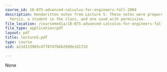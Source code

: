```yaml
---
course_id: 18-075-advanced-calculus-for-engineers-fall-2004
description: Handwritten notes from Lecture 5. These notes were prepared by Melike
  Yersiz, a student in the class, and are used with permission.
file_location: /coursemedia/18-075-advanced-calculus-for-engineers-fall-2004/a21d133905c4f78747b6b29d0e1d172d_lecture5.pdf
file_type: application/pdf
layout: pdf
title: lecture5.pdf
type: course
uid: a21d133905c4f78747b6b29d0e1d172d

---
```

None